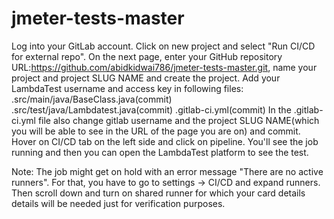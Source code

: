 # jmeter-tests-master
Log into your GitLab account.
Click on new project and select "Run CI/CD for external repo".
On the next page, enter your GitHub repository URL:https://github.com/abidkidwai786/jmeter-tests-master.git, name your project and project SLUG NAME and create the project.
Add your LambdaTest username and access key in following files:
      .src/main/java/BaseClass.java(commit)
      .src/test/java/Lambdatest.java(commit)
      .gitlab-ci.yml(commit)
In the .gitlab-ci.yml file also change gitlab username and the project SLUG NAME(which you will be able to see in the URL of the page you are on) and commit.
Hover on CI/CD tab on the left side and click on pipeline. You'll see the job running and then you can open the LambdaTest platform to see the test.

Note: The job might get on hold with an error message "There are no active runners". For that, you have to go to settings -> CI/CD and expand runners. Then scroll down and turn on shared runner for which your card details details will be needed just for verification purposes.
